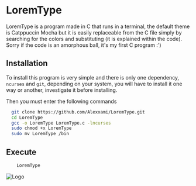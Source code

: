 
# LoremType

LoremType is a program made in C that runs in a terminal, the default theme is Catppuccin Mocha but it is easily replaceable from the C file simply by searching for the colors and substituting (it is explained within the code). Sorry if the code is an amorphous ball, it's my first C program :')


## Installation

To install this program is very simple and there is only one dependency, `ncurses` and `git`, depending on your system, you will have to install it one way or another, investigate it before installing.

Then you must enter the following commands

```bash
  git clone https://github.com/Alexxami/LoremType.git
  cd LoremType
  gcc -o LoremType LoremType.c -lncurses
  sudo chmod +x LoremType
  sudo mv LoremType /bin     
```

## Execute

```bash
    LoremType
```



![Logo](https://imgur.com/a/kIvTzoV)

